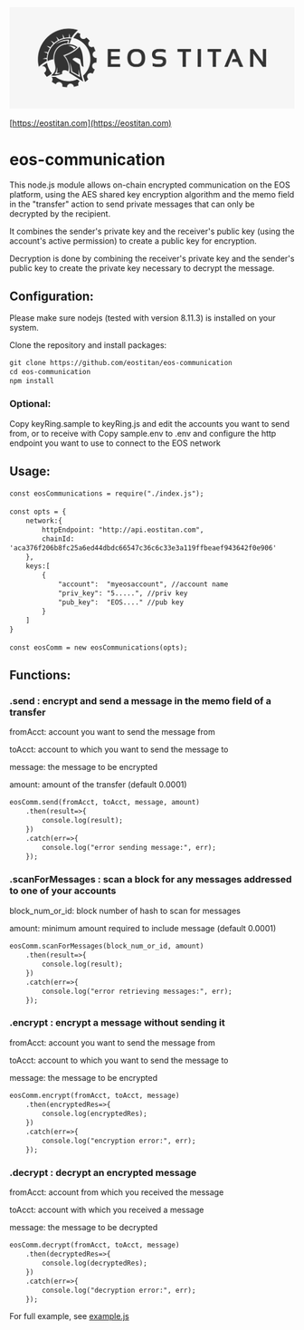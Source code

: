 ![EOS TITAN](./eos_logo_white.jpg "EOS TITAN")

[https://eostitan.com](https://eostitan.com)

# eos-communication

This node.js module allows on-chain encrypted communication on the EOS platform, using the AES shared key encryption algorithm and the memo field in the "transfer" action to send private messages that can only be decrypted by the recipient.

It combines the sender's private key and the receiver's public key (using the account's active permission) to create a public key for encryption.

Decryption is done by combining the receiver's private key and the sender's public key to create the private key necessary to decrypt the message.

## Configuration:

Please make sure nodejs (tested with version 8.11.3) is installed on your system.

Clone the repository and install packages:

```
git clone https://github.com/eostitan/eos-communication
cd eos-communication
npm install
```

### Optional:

Copy keyRing.sample to keyRing.js and edit the accounts you want to send from, or to receive with
Copy sample.env to .env and configure the http endpoint you want to use to connect to the EOS network

## Usage:

```
const eosCommunications = require("./index.js");

const opts = {
	network:{
		httpEndpoint: "http://api.eostitan.com",
		chainId: 'aca376f206b8fc25a6ed44dbdc66547c36c6c33e3a119ffbeaef943642f0e906'
	},
	keys:[
		{
			"account":  "myeosaccount", //account name
			"priv_key": "5.....", //priv key
			"pub_key":  "EOS...." //pub key
		}
	]
}

const eosComm = new eosCommunications(opts);
```

## Functions:

### .send : encrypt and send a message in the memo field of a transfer

fromAcct: account you want to send the message from

toAcct: account to which you want to send the message to

message: the message to be encrypted

amount: amount of the transfer (default 0.0001)


```
eosComm.send(fromAcct, toAcct, message, amount)
	.then(result=>{
		console.log(result);
	})
	.catch(err=>{
		console.log("error sending message:", err);
	});
```

### .scanForMessages : scan a block for any messages addressed to one of your accounts

block_num_or_id: block number of hash to scan for messages

amount: minimum amount required to include message (default 0.0001)

```
eosComm.scanForMessages(block_num_or_id, amount)
	.then(result=>{
		console.log(result);
	})
	.catch(err=>{
		console.log("error retrieving messages:", err);
	});
```

### .encrypt : encrypt a message without sending it

fromAcct: account you want to send the message from

toAcct: account to which you want to send the message to

message: the message to be encrypted

```
eosComm.encrypt(fromAcct, toAcct, message)
	.then(encryptedRes=>{
		console.log(encryptedRes);
	})
	.catch(err=>{
		console.log("encryption error:", err);
	});
```

### .decrypt : decrypt an encrypted message

fromAcct: account from which you received the message

toAcct: account with which you received a message

message: the message to be decrypted

```
eosComm.decrypt(fromAcct, toAcct, message)
	.then(decryptedRes=>{
		console.log(decryptedRes);
	})
	.catch(err=>{
		console.log("decryption error:", err);
	});
```

For full example, see <a href='https://github.com/eostitan/eos-communication/blob/master/example.js'>example.js</a>